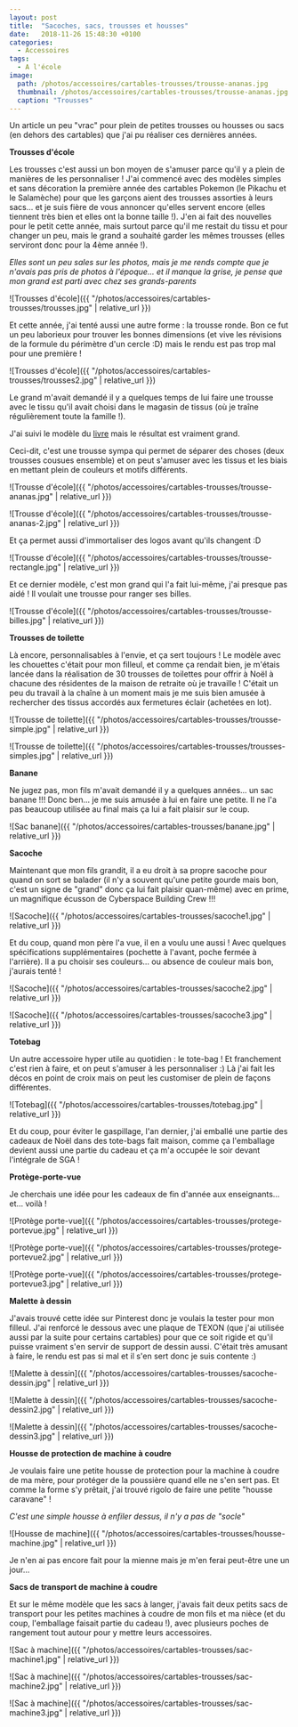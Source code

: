 ```yaml
---
layout: post
title:  "Sacoches, sacs, trousses et housses"
date:   2018-11-26 15:48:30 +0100
categories: 
  - Accessoires
tags: 
  - A l'école
image:
  path: /photos/accessoires/cartables-trousses/trousse-ananas.jpg
  thumbnail: /photos/accessoires/cartables-trousses/trousse-ananas.jpg
  caption: "Trousses"
---
```


Un article un peu "vrac" pour plein de petites trousses ou housses ou sacs (en dehors des cartables) que j'ai pu réaliser ces dernières années. 

<!-- more -->

**Trousses d'école**

Les trousses c'est aussi un bon moyen de s'amuser parce qu'il y a plein de manières de les personnaliser ! J'ai commencé avec des modèles simples et sans décoration la première année des cartables Pokemon (le Pikachu et le Salamèche) pour que les garçons aient des trousses assorties à leurs sacs... et je suis fière de vous annoncer qu'elles servent encore (elles tiennent très bien et elles ont la bonne taille !). J'en ai fait des nouvelles pour le petit cette année, mais surtout parce qu'il me restait du tissu et pour changer un peu, mais le grand a souhaité garder les mêmes trousses (elles serviront donc pour la 4ème année !). 

_Elles sont un peu sales sur les photos, mais je me rends compte que je n'avais pas pris de photos à l'époque... et il manque la grise, je pense que mon grand est parti avec chez ses grands-parents_

![Trousses d'école]({{ "/photos/accessoires/cartables-trousses/trousses.jpg" | relative_url }})

Et cette année, j'ai tenté aussi une autre forme : la trousse ronde. Bon ce fut un peu laborieux pour trouver les bonnes dimensions (et vive les révisions de la formule du périmètre d'un cercle :D) mais le rendu est pas trop mal pour une première !

![Trousses d'école]({{ "/photos/accessoires/cartables-trousses/trousses2.jpg" | relative_url }})

Le grand m'avait demandé il y a quelques temps de lui faire une trousse avec le tissu qu'il avait choisi dans le magasin de tissus (où je traîne régulièrement toute la famille !). 

J'ai suivi le modèle du [livre](https://www.mapetitemercerie.com/en/library/56902-book-cartables-et-sacs-a-dos.html) mais le résultat est vraiment grand. 

Ceci-dit, c'est une trousse sympa qui permet de séparer des choses (deux trousses cousues ensemble) et on peut s'amuser avec les tissus et les biais en mettant plein de couleurs et motifs différents. 

![Trousse d'école]({{ "/photos/accessoires/cartables-trousses/trousse-ananas.jpg" | relative_url }})

![Trousse d'école]({{ "/photos/accessoires/cartables-trousses/trousse-ananas-2.jpg" | relative_url }})

Et ça permet aussi d'immortaliser des logos avant qu'ils changent :D

![Trousse d'école]({{ "/photos/accessoires/cartables-trousses/trousse-rectangle.jpg" | relative_url }})

Et ce dernier modèle, c'est mon grand qui l'a fait lui-même, j'ai presque pas aidé ! Il voulait une trousse pour ranger ses billes. 

![Trousse d'école]({{ "/photos/accessoires/cartables-trousses/trousse-billes.jpg" | relative_url }})


**Trousses de toilette**

Là encore, personnalisables à l'envie, et ça sert toujours ! Le modèle avec les chouettes c'était pour mon filleul, et comme ça rendait bien, je m'étais lancée dans la réalisation de 30 trousses de toilettes pour offrir à Noël à chacune des résidentes de la maison de retraite où je travaille ! C'était un peu du travail à la chaîne à un moment mais je me suis bien amusée à rechercher des tissus accordés aux fermetures éclair (achetées en lot). 

![Trousse de toilette]({{ "/photos/accessoires/cartables-trousses/trousse-simple.jpg" | relative_url }})

![Trousse de toilette]({{ "/photos/accessoires/cartables-trousses/trousses-simples.jpg" | relative_url }})


**Banane**

Ne jugez pas, mon fils m'avait demandé il y a quelques années... un sac banane !!! Donc ben... je me suis amusée à lui en faire une petite. Il ne l'a pas beaucoup utilisée au final mais ça lui a fait plaisir sur le coup. 

![Sac banane]({{ "/photos/accessoires/cartables-trousses/banane.jpg" | relative_url }})


**Sacoche**

Maintenant que mon fils grandit, il a eu droit à sa propre sacoche pour quand on sort se balader (il n'y a souvent qu'une petite gourde mais bon, c'est un signe de "grand" donc ça lui fait plaisir quan-même) avec en prime, un magnifique écusson de Cyberspace Building Crew !!!

![Sacoche]({{ "/photos/accessoires/cartables-trousses/sacoche1.jpg" | relative_url }})

Et du coup, quand mon père l'a vue, il en a voulu une aussi ! Avec quelques spécifications supplémentaires (pochette à l'avant, poche fermée à l'arrière). Il a pu choisir ses couleurs... ou absence de couleur mais bon, j'aurais tenté !

![Sacoche]({{ "/photos/accessoires/cartables-trousses/sacoche2.jpg" | relative_url }})

![Sacoche]({{ "/photos/accessoires/cartables-trousses/sacoche3.jpg" | relative_url }})


**Totebag**

Un autre accessoire hyper utile au quotidien : le tote-bag ! Et franchement c'est rien à faire, et on peut s'amuser à les personnaliser :) Là j'ai fait les décos en point de croix mais on peut les customiser de plein de façons différentes. 

![Totebag]({{ "/photos/accessoires/cartables-trousses/totebag.jpg" | relative_url }})

Et du coup, pour éviter le gaspillage, l'an dernier, j'ai emballé une partie des cadeaux de Noël dans des tote-bags fait maison, comme ça l'emballage devient aussi une partie du cadeau et ça m'a occupée le soir devant l'intégrale de SGA !


**Protège-porte-vue**

Je cherchais une idée pour les cadeaux de fin d'année aux enseignants... et... voilà !

![Protège porte-vue]({{ "/photos/accessoires/cartables-trousses/protege-portevue.jpg" | relative_url }})

![Protège porte-vue]({{ "/photos/accessoires/cartables-trousses/protege-portevue2.jpg" | relative_url }})

![Protège porte-vue]({{ "/photos/accessoires/cartables-trousses/protege-portevue3.jpg" | relative_url }})


**Malette à dessin**

J'avais trouvé cette idée sur Pinterest donc je voulais la tester pour mon filleul. J'ai renforcé le dessous avec une plaque de TEXON (que j'ai utilisée aussi par la suite pour certains cartables) pour que ce soit rigide et qu'il puisse vraiment s'en servir de support de dessin aussi. C'était très amusant à faire, le rendu est pas si mal et il s'en sert donc je suis contente :)

![Malette à dessin]({{ "/photos/accessoires/cartables-trousses/sacoche-dessin.jpg" | relative_url }})

![Malette à dessin]({{ "/photos/accessoires/cartables-trousses/sacoche-dessin2.jpg" | relative_url }})

![Malette à dessin]({{ "/photos/accessoires/cartables-trousses/sacoche-dessin3.jpg" | relative_url }})


**Housse de protection de machine à coudre**

Je voulais faire une petite housse de protection pour la machine à coudre de ma mère, pour protéger de la poussière quand elle ne s'en sert pas. Et comme la forme s'y prêtait, j'ai trouvé rigolo de faire une petite "housse caravane" !

_C'est une simple housse à enfiler dessus, il n'y a pas de "socle"_

![Housse de machine]({{ "/photos/accessoires/cartables-trousses/housse-machine.jpg" | relative_url }})

Je n'en ai pas encore fait pour la mienne mais je m'en ferai peut-être une un jour...


**Sacs de transport de machine à coudre**

Et sur le même modèle que les sacs à langer, j'avais fait deux petits sacs de transport pour les petites machines à coudre de mon fils et ma nièce (et du coup, l'emballage faisait partie du cadeau !), avec plusieurs poches de rangement tout autour pour y mettre leurs accessoires. 

![Sac à machine]({{ "/photos/accessoires/cartables-trousses/sac-machine1.jpg" | relative_url }})

![Sac à machine]({{ "/photos/accessoires/cartables-trousses/sac-machine2.jpg" | relative_url }})

![Sac à machine]({{ "/photos/accessoires/cartables-trousses/sac-machine3.jpg" | relative_url }})



